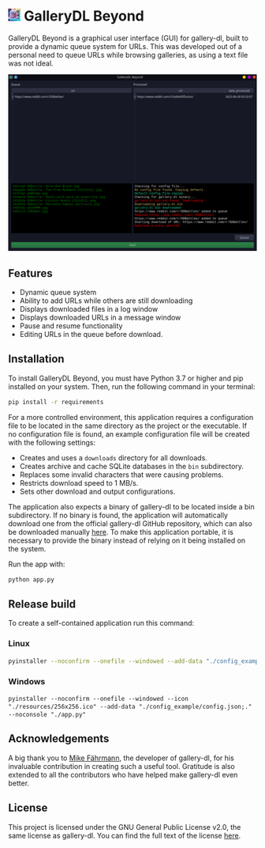 # ![GalleryDL Beyond logo](https://raw.githubusercontent.com/asomoza/gallerydl-beyond/master/resources/logo.jpg) GalleryDL Beyond

GalleryDL Beyond is a graphical user interface (GUI) for gallery-dl, built to provide a dynamic queue system for URLs. This was developed out of a personal need to queue URLs while browsing galleries, as using a text file was not ideal.

![screenshot](https://raw.githubusercontent.com/asomoza/gallerydl-beyond/master/resources/screenshot.png)

## Features

- Dynamic queue system
- Ability to add URLs while others are still downloading
- Displays downloaded files in a log window
- Displays downloaded URLs in a message window
- Pause and resume functionality
- Editing URLs in the queue before download.

## Installation

To install GalleryDL Beyond, you must have Python 3.7 or higher and pip installed on your system. Then, run the following command in your terminal:

```bash
pip install -r requirements
```

For a more controlled environment, this application requires a configuration file to be located in the same directory as the project or the executable. If no configuration file is found, an example configuration file will be created with the following settings:

- Creates and uses a `downloads` directory for all downloads.
- Creates archive and cache SQLite databases in the `bin` subdirectory.
- Replaces some invalid characters that were causing problems.
- Restricts download speed to 1 MB/s.
- Sets other download and output configurations.

The application also expects a binary of gallery-dl to be located inside a bin subdirectory. If no binary is found, the application will automatically download one from the official gallery-dl GitHub repository, which can also be downloaded manually [here](https://github.com/mikf/gallery-dl/releases). To make this application portable, it is necessary to provide the binary instead of relying on it being installed on the system.

Run the app with:

```bash
python app.py
```

## Release build

To create a self-contained application run this command:

### Linux

```bash
pyinstaller --noconfirm --onefile --windowed --add-data "./config_example/config.json:."  --noconsole "./app.py"
```

### Windows

```batch
pyinstaller --noconfirm --onefile --windowed --icon "./resources/256x256.ico" --add-data "./config_example/config.json;."  --noconsole "./app.py"
```

## Acknowledgements

A big thank you to [Mike Fährmann](https://github.com/mikf), the developer of gallery-dl, for his invaluable contribution in creating such a useful tool. Gratitude is also extended to all the contributors who have helped make gallery-dl even better.

## License

This project is licensed under the GNU General Public License v2.0, the same license as gallery-dl. You can find the full text of the license [here](https://github.com/asomoza/gallerydl-beyond/blob/master/LICENSE).
